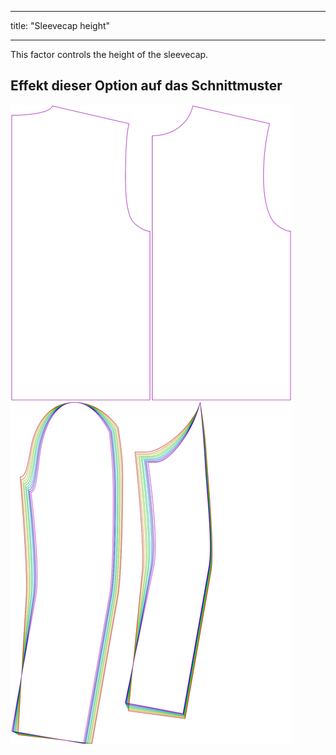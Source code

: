 - - -
title: "Sleevecap height"
- - -

This factor controls the height of the sleevecap.

## Effekt dieser Option auf das Schnittmuster

![This image shows the effect of this option by superimposing several variants that have a different value for this option](bent_sleevecapheight_sample.svg "Effect of this option on the pattern")
